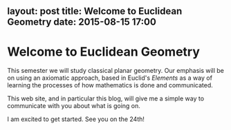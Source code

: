 layout: post
title: Welcome to Euclidean Geometry
date: 2015-08-15 17:00
----

# Welcome to Euclidean Geometry

This semester we will study classical planar geometry. Our emphasis will be on using
an axiomatic approach, based in Euclid's _Elements_ as a way of learning the
processes of how mathematics is done and communicated.

This web site, and in particular this blog, will give me a simple way to communicate
with you about what is going on.

I am excited to get started. See you on the 24th!
